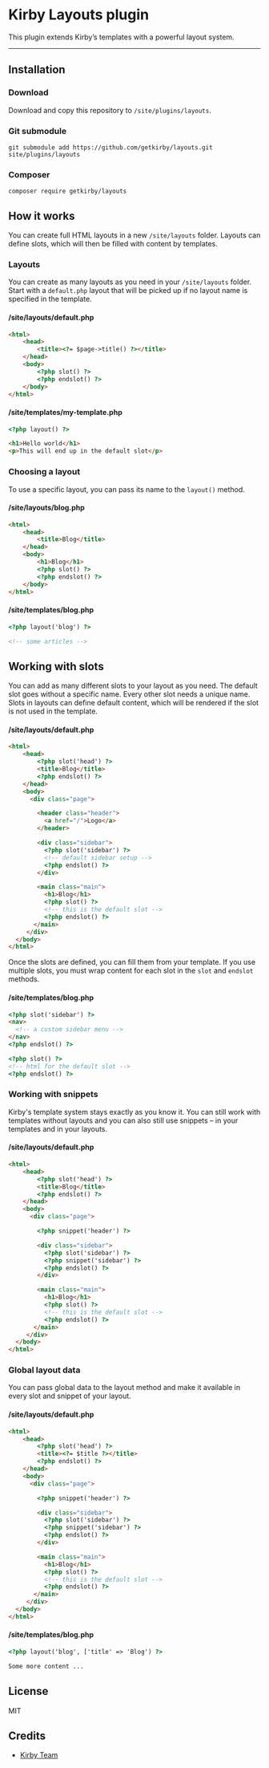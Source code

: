 # Kirby Layouts plugin

This plugin extends Kirby’s templates with a powerful layout system.

****

## Installation

### Download

Download and copy this repository to `/site/plugins/layouts`.

### Git submodule

```
git submodule add https://github.com/getkirby/layouts.git site/plugins/layouts
```

### Composer

```
composer require getkirby/layouts
```

## How it works

You can create full HTML layouts in a new `/site/layouts` folder. Layouts can define slots, which will then be filled with content by templates.

### Layouts

You can create as many layouts as you need in your `/site/layouts` folder. Start with a `default.php` layout that will be picked up if no layout name is specified in the template.

#### /site/layouts/default.php
```html
<html>
    <head>
        <title><?= $page->title() ?></title>
    </head>
    <body>
        <?php slot() ?>
        <?php endslot() ?>
    </body>
</html>
```

#### /site/templates/my-template.php

```html
<?php layout() ?>

<h1>Hello world</h1>
<p>This will end up in the default slot</p>
```

### Choosing a layout

To use a specific layout, you can pass its name to the `layout()` method.

#### /site/layouts/blog.php
```html
<html>
    <head>
        <title>Blog</title>
    </head>
    <body>
        <h1>Blog</h1>
        <?php slot() ?>
        <?php endslot() ?>
    </body>
</html>
```

#### /site/templates/blog.php

```html
<?php layout('blog') ?>

<!-- some articles -->
```

## Working with slots

You can add as many different slots to your layout as you need. The default slot goes without a specific name. Every other slot needs a unique name. Slots in layouts can define default content, which will be rendered if the slot is not used in the template.

#### /site/layouts/default.php
```html
<html>
    <head>
        <?php slot('head') ?>
        <title>Blog</title>
        <?php endslot() ?>
    </head>
    <body>
      <div class="page">

        <header class="header">
          <a href="/">Logo</a>
        </header>

        <div class="sidebar">
          <?php slot('sidebar') ?>
          <!-- default sidebar setup -->
          <?php endslot() ?>
        </div>

        <main class="main">
          <h1>Blog</h1>
          <?php slot() ?>
          <!-- this is the default slot -->
          <?php endslot() ?>
       </main>
     </div>
  </body>
</html>
```

Once the slots are defined, you can fill them from your template. If you use multiple slots, you must wrap content for each slot in the `slot` and `endslot` methods.

#### /site/templates/blog.php
```html
<?php slot('sidebar') ?>
<nav>
  <!-- a custom sidebar menu -->
</nav>
<?php endslot() ?>

<?php slot() ?>
<!-- html for the default slot -->
<?php endslot() ?>
```

### Working with snippets

Kirby's template system stays exactly as you know it. You can still work with templates without layouts and you can also still use snippets – in your templates and in your layouts.

#### /site/layouts/default.php
```html
<html>
    <head>
        <?php slot('head') ?>
        <title>Blog</title>
        <?php endslot() ?>
    </head>
    <body>
      <div class="page">

        <?php snippet('header') ?>

        <div class="sidebar">
          <?php slot('sidebar') ?>
          <?php snippet('sidebar') ?>
          <?php endslot() ?>
        </div>

        <main class="main">
          <h1>Blog</h1>
          <?php slot() ?>
          <!-- this is the default slot -->
          <?php endslot() ?>
       </main>
     </div>
  </body>
</html>
```

### Global layout data

You can pass global data to the layout method and make it available in every slot and snippet of your layout.

#### /site/layouts/default.php
```html
<html>
    <head>
        <?php slot('head') ?>
        <title><?= $title ?></title>
        <?php endslot() ?>
    </head>
    <body>
      <div class="page">

        <?php snippet('header') ?>

        <div class="sidebar">
          <?php slot('sidebar') ?>
          <?php snippet('sidebar') ?>
          <?php endslot() ?>
        </div>

        <main class="main">
          <h1>Blog</h1>
          <?php slot() ?>
          <!-- this is the default slot -->
          <?php endslot() ?>
       </main>
     </div>
  </body>
</html>
```

#### /site/templates/blog.php
```html
<?php layout('blog', ['title' => 'Blog') ?>

Some more content ...
```

## License

MIT

## Credits

- [Kirby Team](https://getkirby.com)
